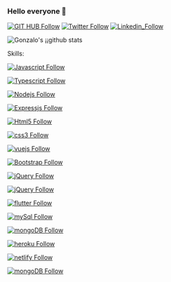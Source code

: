 ### Hello everyone 👋

[![GIT HUB Follow](https://img.shields.io/badge/GitHub-100000?style=for-the-badge&logo=github&logoColor=white)](https://github.com/gnieto11)
[![Twitter Follow](https://img.shields.io/badge/Twitter-1DA1F2?style=for-the-badge&logo=twitter&logoColor=white)](https://twitter.com/gonzalonietot)
[![Linkedin_Follow](https://img.shields.io/badge/LinkedIn-0077B5?style=for-the-badge&logo=linkedin&logoColor=white)](https://www.linkedin.com/in/gonzalo-nieto-03508a199/)


![Gonzalo's ¡¡github stats](https://github-readme-stats.vercel.app/api?username=gnieto11&show_icons=true&theme=highcontrast)

Skills: 

[![Javascript Follow](https://img.shields.io/badge/JavaScript-F7DF1E?style=for-the-badge&logo=javascript&logoColor=black)]()

[![Typescript Follow](https://img.shields.io/badge/TypeScript-007ACC?style=for-the-badge&logo=typescript&logoColor=white)]()

[![Nodejs Follow](https://img.shields.io/badge/Node.js-43853D?style=for-the-badge&logo=node.js&logoColor=white)]()

[![Expressjs Follow](https://img.shields.io/badge/Node.js-43853D?style=for-the-badge&logo=node.js&logoColor=white)]()

[![Html5 Follow](https://img.shields.io/badge/HTML5-E34F26?style=for-the-badge&logo=html5&logoColor=white)]()

[![css3 Follow](https://img.shields.io/badge/CSS3-1572B6?style=for-the-badge&logo=css3&logoColor=white)]()

[![vuejs Follow](https://img.shields.io/badge/Vue.js-35495E?style=for-the-badge&logo=vue.js&logoColor=4FC08D)]()

[![Bootstrap Follow](https://img.shields.io/badge/Bootstrap-563D7C?style=for-the-badge&logo=bootstrap&logoColor=white)]()

[![jQuery Follow](https://img.shields.io/badge/jQuery-0769AD?style=for-the-badge&logo=jquery&logoColor=white)]()

[![jQuery Follow](https://img.shields.io/badge/jQuery-0769AD?style=for-the-badge&logo=jquery&logoColor=white)]()


[![flutter Follow](https://img.shields.io/badge/Flutter-02569B?style=for-the-badge&logo=flutter&logoColor=white)]()

[![mySql Follow](https://img.shields.io/badge/MySQL-00000F?style=for-the-badge&logo=mysql&logoColor=white)]()

[![mongoDB Follow](https://img.shields.io/badge/MongoDB-4EA94B?style=for-the-badge&logo=mongodb&logoColor=white)]()

[![heroku Follow](https://img.shields.io/badge/Heroku-430098?style=for-the-badge&logo=heroku&logoColor=white)]()

[![netlify Follow](https://img.shields.io/badge/Netlify-00C7B7?style=for-the-badge&logo=netlify&logoColor=white)]()

[![mongoDB Follow](https://img.shields.io/badge/MongoDB-4EA94B?style=for-the-badge&logo=mongodb&logoColor=white)]()

